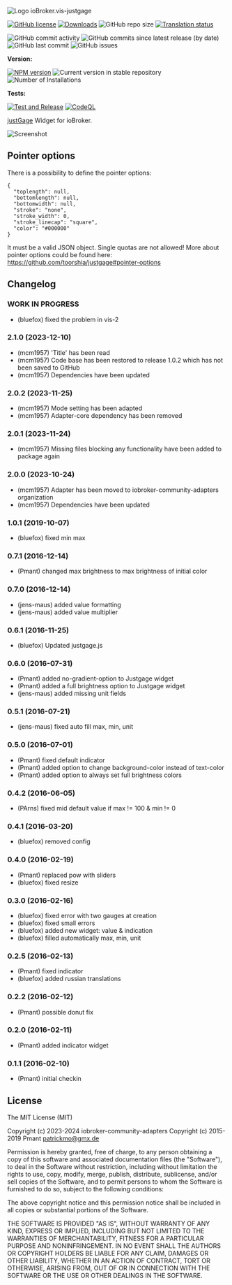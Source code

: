 ![Logo](admin/justgage.png)
ioBroker.vis-justgage

[![GitHub license](https://img.shields.io/github/license/iobroker-community-adapters/ioBroker.vis-justgage)](https://github.com/iobroker-community-adapters/ioBroker.vis-justgage/blob/master/LICENSE)
[![Downloads](https://img.shields.io/npm/dm/iobroker.vis-justgage.svg)](https://www.npmjs.com/package/iobroker.vis-justgage)
![GitHub repo size](https://img.shields.io/github/repo-size/iobroker-community-adapters/ioBroker.vis-justgage)
[![Translation status](https://weblate.iobroker.net/widgets/adapters/-/vis-justgage/svg-badge.svg)](https://weblate.iobroker.net/engage/adapters/?utm_source=widget)

![GitHub commit activity](https://img.shields.io/github/commit-activity/m/iobroker-community-adapters/ioBroker.vis-justgage)
![GitHub commits since latest release (by date)](https://img.shields.io/github/commits-since/iobroker-community-adapters/ioBroker.vis-justgage/latest)
![GitHub last commit](https://img.shields.io/github/last-commit/iobroker-community-adapters/ioBroker.vis-justgage)
![GitHub issues](https://img.shields.io/github/issues/iobroker-community-adapters/ioBroker.vis-justgage)

**Version:**

[![NPM version](http://img.shields.io/npm/v/iobroker.vis-justgage.svg)](https://www.npmjs.com/package/iobroker.vis-justgage)
![Current version in stable repository](https://iobroker.live/badges/vis-justgage-stable.svg)
![Number of Installations](https://iobroker.live/badges/vis-justgage-installed.svg)


**Tests:**

[![Test and Release](https://github.com/iobroker-community-adapters/ioBroker.vis-justgage/actions/workflows/test-and-release.yml/badge.svg)](https://github.com/iobroker-community-adapters/ioBroker.vis-justgage/actions/workflows/test-and-release.yml)
[![CodeQL](https://github.com/iobroker-community-adapters/ioBroker.vis-justgage/actions/workflows/codeql.yml/badge.svg)](https://github.com/iobroker-community-adapters/ioBroker.vis-justgage/actions/workflows/codeql.yml)


[justGage](http://justgage.com/) Widget for ioBroker.

![Screenshot](img/widgets.png)

## Pointer options
There is a possibility to define the pointer options:
```
{
  "toplength": null,
  "bottomlength": null,
  "bottomwidth": null,
  "stroke": "none",
  "stroke_width": 0,
  "stroke_linecap": "square",
  "color": "#000000"
}
```
It must be a valid JSON object. Single quotas are not allowed!
More about pointer options could be found here: https://github.com/toorshia/justgage#pointer-options

## Changelog
<!--
    Placeholder for the next version (at the beginning of the line):
    ### **WORK IN PROGRESS**
-->
### **WORK IN PROGRESS**
- (bluefox) fixed the problem in vis-2

### 2.1.0 (2023-12-10)
- (mcm1957) 'Title' has been read
- (mcm1957) Code base has been restored to release 1.0.2 which has not been saved to GitHub
- (mcm1957) Dependencies have been updated

### 2.0.2 (2023-11-25)
- (mcm1957) Mode setting has been adapted
- (mcm1957) Adapter-core dependency has been removed

### 2.0.1 (2023-11-24)
- (mcm1957) Missing files blocking any functionality have been added to package again

### 2.0.0 (2023-10-24)
- (mcm1957) Adapter has been moved to iobroker-community-adapters organization
- (mcm1957) Dependencies have been updated

### 1.0.1 (2019-10-07)
- (bluefox) fixed min max

### 0.7.1 (2016-12-14)
- (Pmant) changed max brightness to max brightness of initial color

### 0.7.0 (2016-12-14)
- (jens-maus) added value formatting
- (jens-maus) added value multiplier

### 0.6.1 (2016-11-25)
- (bluefox) Updated justgage.js

### 0.6.0 (2016-07-31)
- (Pmant) added no-gradient-option to Justgage widget
- (Pmant) added a full brightness option to Justgage widget
- (jens-maus) added missing unit fields

### 0.5.1 (2016-07-21)
- (jens-maus) fixed auto fill max, min, unit

### 0.5.0 (2016-07-01)
- (Pmant) fixed default indicator
- (Pmant) added option to change background-color instead of text-color
- (Pmant) added option to always set full brightness colors

### 0.4.2 (2016-06-05)
- (PArns) fixed mid default value if max != 100 & min != 0

### 0.4.1 (2016-03-20)
- (bluefox) removed config

### 0.4.0 (2016-02-19)
- (Pmant) replaced pow with sliders
- (bluefox) fixed resize

### 0.3.0 (2016-02-16)
- (bluefox) fixed error with two gauges at creation
- (bluefox) fixed small errors
- (bluefox) added new widget: value & indication
- (bluefox) filled automatically max, min, unit

### 0.2.5 (2016-02-13)
- (Pmant) fixed indicator
- (bluefox) added russian translations

### 0.2.2 (2016-02-12)
- (Pmant) possible donut fix

### 0.2.0 (2016-02-11)
- (Pmant) added indicator widget

### 0.1.1 (2016-02-10)
- (Pmant) initial checkin

## License

The MIT License (MIT)

Copyright (c) 2023-2024 iobroker-community-adapters 
Copyright (c) 2015-2019 Pmant <patrickmo@gmx.de>

Permission is hereby granted, free of charge, to any person obtaining a copy
of this software and associated documentation files (the "Software"), to deal
in the Software without restriction, including without limitation the rights
to use, copy, modify, merge, publish, distribute, sublicense, and/or sell
copies of the Software, and to permit persons to whom the Software is
furnished to do so, subject to the following conditions:

The above copyright notice and this permission notice shall be included in all
copies or substantial portions of the Software.

THE SOFTWARE IS PROVIDED "AS IS", WITHOUT WARRANTY OF ANY KIND, EXPRESS OR
IMPLIED, INCLUDING BUT NOT LIMITED TO THE WARRANTIES OF MERCHANTABILITY,
FITNESS FOR A PARTICULAR PURPOSE AND NONINFRINGEMENT. IN NO EVENT SHALL THE
AUTHORS OR COPYRIGHT HOLDERS BE LIABLE FOR ANY CLAIM, DAMAGES OR OTHER
LIABILITY, WHETHER IN AN ACTION OF CONTRACT, TORT OR OTHERWISE, ARISING FROM,
OUT OF OR IN CONNECTION WITH THE SOFTWARE OR THE USE OR OTHER DEALINGS IN THE
SOFTWARE.
